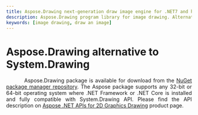 ```yaml
---
title: Aspose.Drawing next-generation draw image engine for .NET7 and higher
description: Aspose.Drawing program library for image drawing. Alternative replacement to System.Drawing. Image drawing .NET (C#) for graphic application development.
keywords: [image drawing, draw an image]
---
```


# Aspose.Drawing alternative to System.Drawing

<p align='justify'>
&nbsp;&nbsp;&nbsp;&nbsp;&nbsp;&nbsp;&nbsp;&nbsp;
Aspose.Drawing package is available for download from the  <a href="https://www.nuget.org/packages/Aspose.Drawing">NuGet package manager repository</a>. The Aspose package supports any 32-bit or 64-bit operating system where .NET Framework or .NET Core is installed and fully compatible with System.Drawing API. Please find the API description on <a href="https://products.aspose.com/drawing/net/">Aspose .NET APIs for 2D Graphics Drawing</a> product page.
</p>
